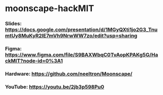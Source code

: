 # moonscape-hackMIT
### Slides: https://docs.google.com/presentation/d/1MGyQXti1jo2G3_TnumtUy8MuKyR2lE7mVh9NrwWW7zo/edit?usp=sharing
### Figma: https://www.figma.com/file/S9BAXWbqC0TvAopKPAKg5G/HackMIT?node-id=0%3A1
### Hardware: https://github.com/neeltron/Moonscape/
### YouTube:  https://youtu.be/2jb3p598Pu0
